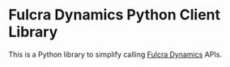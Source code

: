 # Fulcra Dynamics Python Client Library

This is a Python library to simplify calling [Fulcra Dynamics](https://fulcradynamics.com/) APIs.
